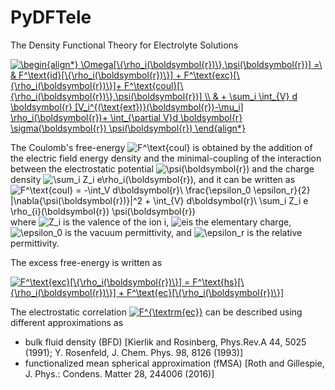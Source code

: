 # PyDFTele
The Density Functional Theory for Electrolyte Solutions

<!---
$$ \Omega[\{\rho_i(\boldsymbol{r})\},\psi(\boldsymbol{r})] = F_{id}[\{\rho_i(\boldsymbol{r})\}] + F_{exc}[\{\rho_i(\boldsymbol{r})\}]+ F_{coul}[\{\rho_i(\boldsymbol{r})\},\psi(\boldsymbol{r})] + \sum_i \int_{V} [V_i^{(\text{ext})}(\boldsymbol{r})-\mu_i] \rho_i(\boldsymbol{r}) d \boldsymbol{r}+ \int_{\partial V}\sigma(\boldsymbol{r}) \psi(\boldsymbol{r})  d \boldsymbol{r} $$)
-->

<a href="https://latex.codecogs.com/gif.latex?%5Cbegin%7Balign*%7D%20%5COmega%5B%5C%7B%5Crho_i%28%5Cboldsymbol%7Br%7D%29%5C%7D%2C%5Cpsi%28%5Cboldsymbol%7Br%7D%29%5D%20%3D%5C%20%26%20F%5E%5Ctext%7Bid%7D%5B%5C%7B%5Crho_i%28%5Cboldsymbol%7Br%7D%29%5C%7D%5D%20&plus;%20F%5E%5Ctext%7Bexc%7D%5B%5C%7B%5Crho_i%28%5Cboldsymbol%7Br%7D%29%5C%7D%5D&plus;%20F%5E%5Ctext%7Bcoul%7D%5B%5C%7B%5Crho_i%28%5Cboldsymbol%7Br%7D%29%5C%7D%2C%5Cpsi%28%5Cboldsymbol%7Br%7D%29%5D%20%5C%5C%20%26%20&plus;%20%5Csum_i%20%5Cint_%7BV%7D%20d%20%5Cboldsymbol%7Br%7D%20%5BV_i%5E%7B%28%5Ctext%7Bext%7D%29%7D%28%5Cboldsymbol%7Br%7D%29-%5Cmu_i%5D%20%5Crho_i%28%5Cboldsymbol%7Br%7D%29&plus;%20%5Cint_%7B%5Cpartial%20V%7Dd%20%5Cboldsymbol%7Br%7D%20%5Csigma%28%5Cboldsymbol%7Br%7D%29%20%5Cpsi%28%5Cboldsymbol%7Br%7D%29%20%5Cend%7Balign*%7D" target="_blank"><img src="https://latex.codecogs.com/gif.latex?%5Cbegin%7Balign*%7D%20%5COmega%5B%5C%7B%5Crho_i%28%5Cboldsymbol%7Br%7D%29%5C%7D%2C%5Cpsi%28%5Cboldsymbol%7Br%7D%29%5D%20%3D%5C%20%26%20F%5E%5Ctext%7Bid%7D%5B%5C%7B%5Crho_i%28%5Cboldsymbol%7Br%7D%29%5C%7D%5D%20&plus;%20F%5E%5Ctext%7Bexc%7D%5B%5C%7B%5Crho_i%28%5Cboldsymbol%7Br%7D%29%5C%7D%5D&plus;%20F%5E%5Ctext%7Bcoul%7D%5B%5C%7B%5Crho_i%28%5Cboldsymbol%7Br%7D%29%5C%7D%2C%5Cpsi%28%5Cboldsymbol%7Br%7D%29%5D%20%5C%5C%20%26%20&plus;%20%5Csum_i%20%5Cint_%7BV%7D%20d%20%5Cboldsymbol%7Br%7D%20%5BV_i%5E%7B%28%5Ctext%7Bext%7D%29%7D%28%5Cboldsymbol%7Br%7D%29-%5Cmu_i%5D%20%5Crho_i%28%5Cboldsymbol%7Br%7D%29&plus;%20%5Cint_%7B%5Cpartial%20V%7Dd%20%5Cboldsymbol%7Br%7D%20%5Csigma%28%5Cboldsymbol%7Br%7D%29%20%5Cpsi%28%5Cboldsymbol%7Br%7D%29%20%5Cend%7Balign*%7D" title="\begin{align*} 
\Omega[\{\rho_i(\boldsymbol{r})\},\psi(\boldsymbol{r})] =\ & F^\text{id}[\{\rho_i(\boldsymbol{r})\}] + F^\text{exc}[\{\rho_i(\boldsymbol{r})\}]+ F^\text{coul}[\{\rho_i(\boldsymbol{r})\},\psi(\boldsymbol{r})] \\
& + \sum_i \int_{V} d \boldsymbol{r}  [V_i^{(\text{ext})}(\boldsymbol{r})-\mu_i] \rho_i(\boldsymbol{r})+ \int_{\partial V}d \boldsymbol{r} \sigma(\boldsymbol{r}) \psi(\boldsymbol{r}) 
\end{align*}" /></a>

The Coulomb's free-energy <img src="https://latex.codecogs.com/svg.image?F^\text{coul}" title="F^\text{coul}" /> is obtained by the addition of the electric field energy density and the minimal-coupling of the interaction between the electrostatic potential <img src="https://latex.codecogs.com/svg.image?\psi(\boldsymbol{r})" title="\psi(\boldsymbol{r})" /> and the charge density <img src="https://latex.codecogs.com/svg.image?\sum_i&space;Z_i&space;e\rho_i(\boldsymbol{r})" title="\sum_i Z_i e\rho_i(\boldsymbol{r})" />, and it can be written as 
<img src="https://latex.codecogs.com/svg.image?F^\text{coul}&space;=&space;-\int_V&space;d\boldsymbol{r}\&space;\frac{\epsilon_0&space;\epsilon_r}{2}&space;|\nabla{\psi(\boldsymbol{r})}|^2&space;&plus;&space;&space;\int_{V}&space;d\boldsymbol{r}\&space;\sum_i&space;Z_i&space;e&space;\rho_{i}(\boldsymbol{r})&space;\psi(\boldsymbol{r})" title="F^\text{coul} = -\int_V d\boldsymbol{r}\ \frac{\epsilon_0 \epsilon_r}{2} |\nabla{\psi(\boldsymbol{r})}|^2 + \int_{V} d\boldsymbol{r}\ \sum_i Z_i e \rho_{i}(\boldsymbol{r}) \psi(\boldsymbol{r})" />
where <img src="https://latex.codecogs.com/svg.image?Z_i" title="Z_i" /> is the valence of the ion i, <img src="https://latex.codecogs.com/svg.image?e" title="e" />is the elementary charge, <img src="https://latex.codecogs.com/svg.image?\epsilon_0" title="\epsilon_0" /> is the vacuum permittivity, and <img src="https://latex.codecogs.com/svg.image?\epsilon_r" title="\epsilon_r" /> is the relative permittivity.

The excess free-energy is written as
<!---
$$F_{exc}[\{\rho_i(\boldsymbol{r})\},\psi(\boldsymbol{r})] = F_{hs}[\{\rho_i(\boldsymbol{r})\}] + F_{ec}[\{\rho_i(\boldsymbol{r})\}] $$
-->

<a href="https://latex.codecogs.com/gif.latex?F%5E%5Ctext%7Bexc%7D%5B%5C%7B%5Crho_i%28%5Cboldsymbol%7Br%7D%29%5C%7D%5D%20%3D%20F%5E%5Ctext%7Bhs%7D%5B%5C%7B%5Crho_i%28%5Cboldsymbol%7Br%7D%29%5C%7D%5D%20&plus;%20F%5E%5Ctext%7Bec%7D%5B%5C%7B%5Crho_i%28%5Cboldsymbol%7Br%7D%29%5C%7D%5D" target="_blank"><img src="https://latex.codecogs.com/gif.latex?F%5E%5Ctext%7Bexc%7D%5B%5C%7B%5Crho_i%28%5Cboldsymbol%7Br%7D%29%5C%7D%5D%20%3D%20F%5E%5Ctext%7Bhs%7D%5B%5C%7B%5Crho_i%28%5Cboldsymbol%7Br%7D%29%5C%7D%5D%20&plus;%20F%5E%5Ctext%7Bec%7D%5B%5C%7B%5Crho_i%28%5Cboldsymbol%7Br%7D%29%5C%7D%5D" title="F^\text{exc}[\{\rho_i(\boldsymbol{r})\}] = F^\text{hs}[\{\rho_i(\boldsymbol{r})\}] + F^\text{ec}[\{\rho_i(\boldsymbol{r})\}]" /></a>

The electrostatic correlation <a href="https://latex.codecogs.com/gif.latex?F%5E%5Ctext%7Bec%7D" target="_blank"><img src="https://latex.codecogs.com/gif.latex?F%5E%5Ctext%7Bec%7D" title="F^{\textrm{ec}}" /></a> can be described using different approximations as
- bulk fluid density (BFD) [Kierlik and Rosinberg, Phys.Rev.A 44, 5025 (1991); Y. Rosenfeld, J. Chem. Phys. 98, 8126 (1993)]
- functionalized mean spherical approximation (fMSA) [Roth and Gillespie, J. Phys.: Condens. Matter 28, 244006 (2016)]
